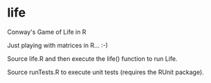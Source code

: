 # life
Conway's Game of Life in R

Just playing with matrices in R... :-)

Source life.R and then execute the life() function to run Life.

Source runTests.R to execute unit tests (requires the RUnit package).